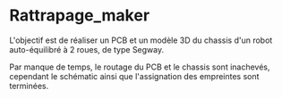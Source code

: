 # Rattrapage_maker

L'objectif est de réaliser un PCB et un modèle 3D du chassis d'un robot auto-équilibré à 2 roues, de type Segway.

Par manque de temps, le routage du PCB et le chassis sont inachevés, cependant le schématic ainsi que l'assignation des empreintes sont terminées.
